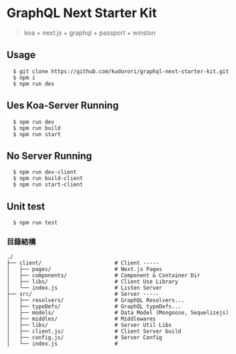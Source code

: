 # GraphQL Next Starter Kit

> koa + next.js + graphql + passport + winston

## Usage

```
  $ git clone https://github.com/kudorori/graphql-next-starter-kit.git
  $ npm i
  $ npm run dev
```

## Ues Koa-Server Running
```
  $ npm run dev
  $ npm run build
  $ npm run start
```

## No Server Running

```
  $ npm run dev-client
  $ npm run build-client
  $ npm run start-client
```

## Unit test

```
  $ npm run test
```

### 目錄結構

```
./
├── client/                       # Client -----
│   ├── pages/                    # Next.js Pages
│   ├── components/               # Component & Container Dir
│   ├── libs/                     # Client Use Library
│   └── index.js                  # Listen Server
├── src/                          # Server -----
│   ├── resolvers/                # GraphQL Resolvers...
│   ├── typeDefs/                 # GraphQL typeDefs...
│   ├── models/                   # Data Model (Mongoose, Sequelizejs)
│   ├── middles/                  # Middlewares
│   ├── libs/                     # Server Util Libs
│   ├── client.js/                # Client Server build
│   ├── config.js/                # Server Config
│   └── index.js                  #
```

